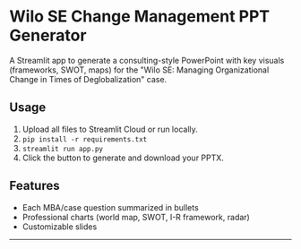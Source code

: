 # Wilo SE Change Management PPT Generator

A Streamlit app to generate a consulting-style PowerPoint with key visuals (frameworks, SWOT, maps) for the "Wilo SE: Managing Organizational Change in Times of Deglobalization" case.

## Usage
1. Upload all files to Streamlit Cloud or run locally.
2. `pip install -r requirements.txt`
3. `streamlit run app.py`
4. Click the button to generate and download your PPTX.

## Features
- Each MBA/case question summarized in bullets
- Professional charts (world map, SWOT, I-R framework, radar)
- Customizable slides

---
